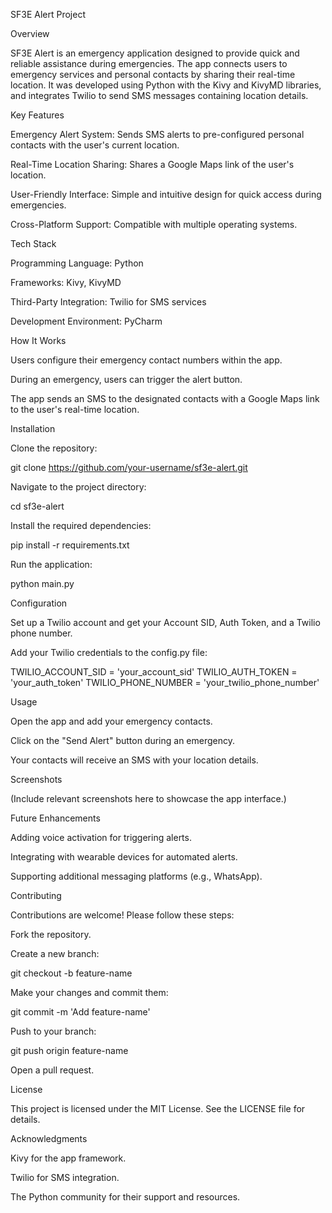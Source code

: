 SF3E Alert Project

Overview

SF3E Alert is an emergency application designed to provide quick and reliable assistance during emergencies. The app connects users to emergency services and personal contacts by sharing their real-time location. It was developed using Python with the Kivy and KivyMD libraries, and integrates Twilio to send SMS messages containing location details.

Key Features

Emergency Alert System: Sends SMS alerts to pre-configured personal contacts with the user's current location.

Real-Time Location Sharing: Shares a Google Maps link of the user's location.

User-Friendly Interface: Simple and intuitive design for quick access during emergencies.

Cross-Platform Support: Compatible with multiple operating systems.

Tech Stack

Programming Language: Python

Frameworks: Kivy, KivyMD

Third-Party Integration: Twilio for SMS services

Development Environment: PyCharm

How It Works

Users configure their emergency contact numbers within the app.

During an emergency, users can trigger the alert button.

The app sends an SMS to the designated contacts with a Google Maps link to the user's real-time location.

Installation

Clone the repository:

git clone https://github.com/your-username/sf3e-alert.git

Navigate to the project directory:

cd sf3e-alert

Install the required dependencies:

pip install -r requirements.txt

Run the application:

python main.py

Configuration

Set up a Twilio account and get your Account SID, Auth Token, and a Twilio phone number.

Add your Twilio credentials to the config.py file:

TWILIO_ACCOUNT_SID = 'your_account_sid'
TWILIO_AUTH_TOKEN = 'your_auth_token'
TWILIO_PHONE_NUMBER = 'your_twilio_phone_number'

Usage

Open the app and add your emergency contacts.

Click on the "Send Alert" button during an emergency.

Your contacts will receive an SMS with your location details.

Screenshots

(Include relevant screenshots here to showcase the app interface.)

Future Enhancements

Adding voice activation for triggering alerts.

Integrating with wearable devices for automated alerts.

Supporting additional messaging platforms (e.g., WhatsApp).

Contributing

Contributions are welcome! Please follow these steps:

Fork the repository.

Create a new branch:

git checkout -b feature-name

Make your changes and commit them:

git commit -m 'Add feature-name'

Push to your branch:

git push origin feature-name

Open a pull request.

License

This project is licensed under the MIT License. See the LICENSE file for details.

Acknowledgments

Kivy for the app framework.

Twilio for SMS integration.

The Python community for their support and resources.
